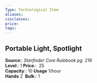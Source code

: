 ```yaml
---
Type: Technological Item
aliases:
cssclasses:
price: 
tags:
---
```

## Portable Light, Spotlight

**Source**:: _Starfinder Core Rulebook pg. 219_  
**Level**:: 1
**Price**::  25  
**Capacity**:: 10 **Usage** 1/hour  
**Hands** 2 
**Bulk**:: 1